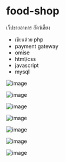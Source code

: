 # food-shop

เว็ปขายอาหาร สัตว์เลี้ยง 
- เขียนด้วย php 
- payment gateway
- omise
- html/css
- javascript
- mysql

![image](https://github.com/pongpairoch/food-shop/assets/88110592/330c0bbf-69b4-48d0-ab06-2fa562ce3bad)

![image](https://github.com/pongpairoch/food-shop/assets/88110592/67882af9-44fc-4d82-93ed-34139ca34f7d)

![image](https://github.com/pongpairoch/food-shop/assets/88110592/790d5009-08ef-42dc-82fa-d223f6abe9cf)

![image](https://github.com/pongpairoch/food-shop/assets/88110592/9c941b12-baab-4855-9414-f93f5dfd9c72)

![image](https://github.com/pongpairoch/food-shop/assets/88110592/e0845f44-8104-419a-9071-539b00379c5a)

![image](https://github.com/pongpairoch/food-shop/assets/88110592/3a259463-b524-4b64-9a80-7ea7f4c7ee4e)

![image](https://github.com/pongpairoch/food-shop/assets/88110592/96dcd73c-b8f8-4cbf-8349-f74e7a6be521)



